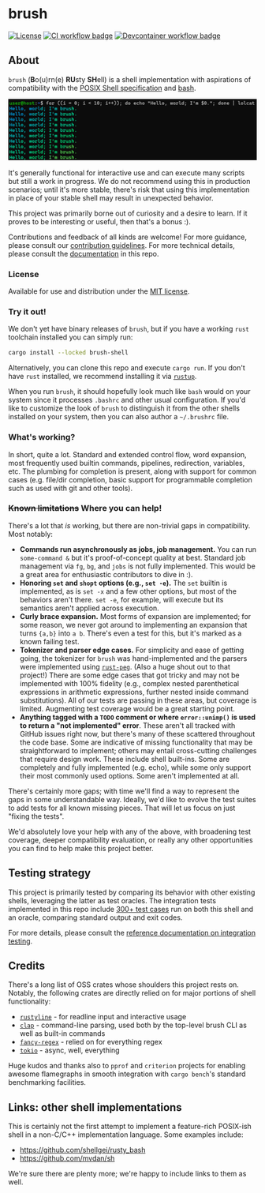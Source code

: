 # brush

[![License](https://img.shields.io/badge/license-MIT-blue?style=flat-square)](LICENSE)
[![CI workflow badge](https://github.com/reubeno/brush/actions/workflows/ci.yaml/badge.svg)](https://github.com/reubeno/brush/actions/workflows/ci.yaml)
[![Devcontainer workflow badge](https://github.com/reubeno/brush/actions/workflows/devcontainer.yaml/badge.svg)](https://github.com/reubeno/brush/actions/workflows/devcontainer.yaml)

## About

`brush` (**B**o(u)rn(e) **RU**sty **SH**ell) is a shell implementation with aspirations of compatibility with the [POSIX Shell specification](https://pubs.opengroup.org/onlinepubs/9699919799/utilities/V3_chap02.html) and [bash](https://www.gnu.org/software/bash/).

![screenshot](./docs/extras/brush-screenshot.png)

It's generally functional for interactive use and can execute many scripts but still a work in progress. We do not recommend using this in production scenarios; until it's more stable, there's risk that using this implementation in place of your stable shell may result in unexpected behavior.

This project was primarily borne out of curiosity and a desire to learn. If it proves to be interesting or useful, then that's a bonus :).

Contributions and feedback of all kinds are welcome! For more guidance, please consult our [contribution guidelines](CONTRIBUTING.md). For more technical details, please consult the [documentation](docs/README.md) in this repo.

### License

Available for use and distribution under the [MIT license](LICENSE).

### Try it out!

We don't yet have binary releases of `brush`, but if you have a working `rust` toolchain installed you can simply run:

```bash
cargo install --locked brush-shell
```

Alternatively, you can clone this repo and execute `cargo run`. If you don't have `rust` installed, we recommend installing it via [`rustup`](https://rustup.rs/).

When you run `brush`, it should hopefully look much like `bash` would on your system since it processes `.bashrc` and other usual configuration. If you'd like to customize the look of `brush` to distinguish it from the other shells installed on your system, then you can also author a `~/.brushrc` file.

### What's working?

In short, quite a lot. Standard and extended control flow, word expansion, most frequently used builtin commands, pipelines, redirection, variables, etc. The plumbing for completion is present, along with support for common cases (e.g. file/dir completion, basic support for programmable completion such as used with git and other tools). 

### <strike>Known limitations</strike> Where you can help!

There's a lot that *is* working, but there are non-trivial gaps in compatibility. Most notably:

* **Commands run asynchronously as jobs, job management.**
  You can run `some-command &` but it's proof-of-concept quality at best. Standard job management via `fg`, `bg`, and `jobs` is not fully implemented. This would be a great area for enthusiastic contributors to dive in :).
* **Honoring `set` and `shopt` options (e.g., `set -e`).**
  The `set` builtin is implemented, as is `set -x` and a few other options, but most of the behaviors aren't there. `set -e`, for example, will execute but its semantics aren't applied across execution.
* **Curly brace expansion.**
  Most forms of expansion are implemented; for some reason, we never got around to implementing an expansion that turns `{a,b}` into `a b`. There's even a test for this, but it's marked as a known failing test.
* **Tokenizer and parser edge cases.**
  For simplicity and ease of getting going, the tokenizer for `brush` was hand-implemented and the parsers were implemented using [`rust-peg`](https://github.com/kevinmehall/rust-peg). (Also a huge shout out to that project!) There are some edge cases that got tricky and may not be implemented with 100% fidelity (e.g., complex nested parenthetical expressions in arithmetic expressions, further nested inside command substitutions). All of our tests are passing in these areas, but coverage is limited. Augmenting test coverage would be a great starting point.
* **Anything tagged with a `TODO` comment or where `error::unimp()` is used to return a "not implemented" error**.
  These aren't all tracked with GitHub issues right now, but there's many of these scattered throughout the code base. Some are indicative of missing functionality that may be straightforward to implement; others may entail cross-cutting challenges that require design work. These include shell built-ins. Some are completely and fully implemented (e.g. echo), while some only support their most commonly used options. Some aren't implemented at all.

There's certainly more gaps; with time we'll find a way to represent the gaps in some understandable way. Ideally, we'd like to evolve the test suites to add tests for all known missing pieces. That will let us focus on just "fixing the tests". 

We'd absolutely love your help with any of the above, with broadening test coverage, deeper compatibility evaluation, or really any other opportunities you can find to help make this project better.

## Testing strategy

This project is primarily tested by comparing its behavior with other existing shells, leveraging the latter as test oracles. The integration tests implemented in this repo include [300+ test cases](cli/tests/cases) run on both this shell and an oracle, comparing standard output and exit codes.

For more details, please consult the [reference documentation on integration testing](docs/reference/integration-testing.md).

## Credits

There's a long list of OSS crates whose shoulders this project rests on. Notably, the following crates are directly relied on for major portions of shell functionality:

* [`rustyline`](https://github.com/kkawakam/rustyline) - for readline input and interactive usage
* [`clap`]() - command-line parsing, used both by the top-level brush CLI as well as built-in commands
* [`fancy-regex`]() - relied on for everything regex
* [`tokio`]() - async, well, everything

Huge kudos and thanks also to `pprof` and `criterion` projects for enabling awesome flamegraphs in smooth integration with `cargo bench`'s standard benchmarking facilities.

## Links: other shell implementations

This is certainly not the first attempt to implement a feature-rich POSIX-ish shell in a non-C/C++ implementation language. Some examples include:

* https://github.com/shellgei/rusty_bash
* https://github.com/mvdan/sh

We're sure there are plenty more; we're happy to include links to them as well.
